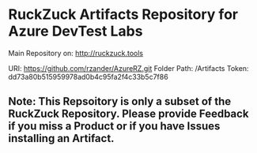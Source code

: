 # RuckZuck Artifacts Repository for Azure DevTest Labs
Main Repository on: http://ruckzuck.tools

URI: https://github.com/rzander/AzureRZ.git
Folder Path: /Artifacts
Token: dd73a80b515959978ad0b4c95fa2f4c33b5c7f86

## Note: This Repsoitory is only a subset of the RuckZuck Repository. Please provide Feedback if you miss a Product or if you have Issues installing an Artifact.
